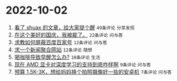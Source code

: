 # 2022-10-02

1. [看了 shuax 的文章，给大家提个醒](https://www.v2ex.com/t/884320) `49条评论` `分享发现`
1. [在这个美好的国庆，我被裁了。](https://www.v2ex.com/t/884316) `22条评论` `问与答`
1. [求教如何屏蔽百度百家号](https://www.v2ex.com/t/884318) `12条评论` `问与答`
1. [求一个新闻聚合网站](https://www.v2ex.com/t/884315) `12条评论` `随想`
1. [喝咖啡导致早醒怎么办?](https://www.v2ex.com/t/884319) `10条评论` `生活`
1. [现在 AMD 显卡对深度学习的支持到底咋样啊](https://www.v2ex.com/t/884317) `9条评论` `问与答`
1. [预算 1.5K-3K，想给妈妈换个拍照摄像好一些的安卓机](https://www.v2ex.com/t/884324) `7条评论` `问与答`
